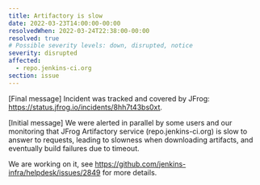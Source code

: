 ```yaml
---
title: Artifactory is slow
date: 2022-03-23T14:00:00-00:00
resolvedWhen: 2022-03-24T22:38:00-00:00
resolved: true
# Possible severity levels: down, disrupted, notice
severity: disrupted
affected:
  - repo.jenkins-ci.org
section: issue
---
```


[Final message]
Incident was tracked and covered by JFrog: <https://status.jfrog.io/incidents/8hh7t43bs0xt>.

[Initial message]
We were alerted in parallel by some users and our monitoring that JFrog Artifactory service (repo.jenkins-ci.org) is slow to answer to requests, leading to slowness when downloading artifacts, and eventually build failures due to timeout.

We are working on it, see <https://github.com/jenkins-infra/helpdesk/issues/2849> for more details.
